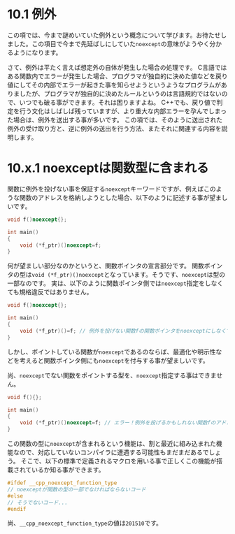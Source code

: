 # 10.1 例外
この項では、今まで謎めいていた例外という概念について学びます。お待たせしました。この項目で今まで先延ばしにしていた`noexcept`の意味がようやく分かるようになります。

さて、例外は平たく言えば想定外の自体が発生した場合の処理です。
C言語ではある関数内でエラーが発生した場合、プログラマが独自的に決めた値などを戻り値にしてその内部でエラーが起きた事を知らせようというようなプログラムがありましたが、プログラマが独自的に決めたルールというのは言語規約ではないので、いつでも破る事ができます。それは困りますよね。
C++でも、戻り値で判定を行う文化はしばしば残っていますが、より重大な内部エラーを孕んでしまった場合は、例外を送出する事が多いです。
この項では、そのように送出された例外の受け取り方と、逆に例外の送出を行う方法、またそれに関連する内容を説明します。

# 10.x.1 noexceptは関数型に含まれる
関数に例外を投げない事を保証する`noexcept`キーワードですが、例えばこのような関数のアドレスを格納しようとした場合、以下のように記述する事が望ましいです。
```cpp
void f()noexcept{};

int main()
{
    void (*f_ptr)()noexcept=f;
}
```
何が望ましい部分なのかというと、関数ポインタの宣言部分です。
関数ポインタの型は`void (*f_ptr)()noexcept`となっています。そうです、`noexcept`は型の一部なのです。
実は、以下のように関数ポインタ側では`noexcept`指定をしなくても規格違反ではありません。
```cpp
void f()noexcept{};

int main()
{
    void (*f_ptr)()=f; // 例外を投げない関数fの関数ポインタをnoexceptにしなくても良い
}
```
しかし、ポイントしている関数が`noexcept`であるのならば、最適化や明示性などを考えると関数ポインタ側にも`noexcept`を付与する事が望ましいです。

尚、`noexcept`でない関数をポイントする型を、`noexcept`指定する事はできません。
```cpp
void f(){};

int main()
{
    void (*f_ptr)()noexcept=f; // エラー！例外を投げるかもしれない関数fのアドレスをnoexceptな関数のポインターで格納できない
}
```

この関数の型に`noexcept`が含まれるという機能は、割と最近に組み込まれた機能なので、対応していないコンパイラに遭遇する可能性もまだまだあるでしょう。
そこで、以下の標準で定義されるマクロを用いる事で正しくこの機能が搭載されているか知る事ができます。
```cpp
#ifdef __cpp_noexcept_function_type
// noexceptが関数の型の一部でなければならないコード
#else
// そうでないコード...
#endif
```
尚、`__cpp_noexcept_function_type`の値は`201510`です。
